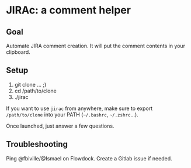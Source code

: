 # JIRAc: a comment helper

## Goal

Automate JIRA comment creation.
It will put the comment contents in your clipboard.

## Setup

 1. git clone ... ;)
 1. cd /path/to/clone
 1. ./jirac

If you want to use `jirac` from anywhere, make sure to 
export `/path/to/clone` into your PATH (`~/.bashrc`, `~/.zshrc`...).

Once launched, just answer a few questions.

## Troubleshooting

Ping @fbiville/@Ismael on Flowdock.
Create a Gitlab issue if needed.
